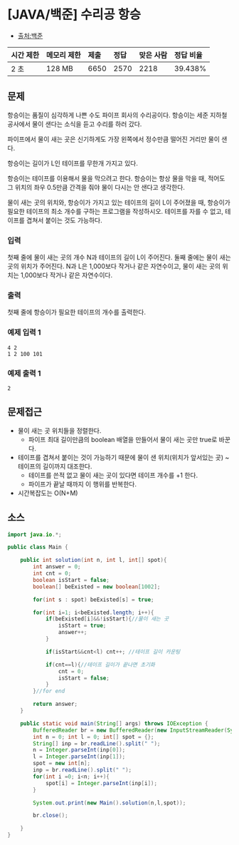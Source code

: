 # [JAVA/백준] 수리공 항승

- [출처:백준](https://www.acmicpc.net/problem/1449)

| 시간 제한 | 메모리 제한 | 제출 | 정답 | 맞은 사람 | 정답 비율 |
| :-------- | :---------- | :--- | :--- | :-------- | :-------- |
| 2 초      | 128 MB      | 6650 | 2570 | 2218      | 39.438%   |

## 문제

항승이는 품질이 심각하게 나쁜 수도 파이프 회사의 수리공이다. 항승이는 세준 지하철 공사에서 물이 샌다는 소식을 듣고 수리를 하러 갔다.

파이프에서 물이 새는 곳은 신기하게도 가장 왼쪽에서 정수만큼 떨어진 거리만 물이 샌다.

항승이는 길이가 L인 테이프를 무한개 가지고 있다.

항승이는 테이프를 이용해서 물을 막으려고 한다. 항승이는 항상 물을 막을 때, 적어도 그 위치의 좌우 0.5만큼 간격을 줘야 물이 다시는 안 샌다고 생각한다.

물이 새는 곳의 위치와, 항승이가 가지고 있는 테이프의 길이 L이 주어졌을 때, 항승이가 필요한 테이프의 최소 개수를 구하는 프로그램을 작성하시오. 테이프를 자를 수 없고, 테이프를 겹쳐서 붙이는 것도 가능하다.

### 입력

첫째 줄에 물이 새는 곳의 개수 N과 테이프의 길이 L이 주어진다. 둘째 줄에는 물이 새는 곳의 위치가 주어진다. N과 L은 1,000보다 작거나 같은 자연수이고, 물이 새는 곳의 위치는 1,000보다 작거나 같은 자연수이다.

### 출력

첫째 줄에 항승이가 필요한 테이프의 개수를 출력한다.

### 예제 입력 1

```
4 2
1 2 100 101
```

### 예제 출력 1

```
2
```



## 문제접근

- 물이 새는 곳 위치들을 정렬한다.
  - 파이프 최대 길이만큼의 boolean 배열을 만들어서 물이 새는 곳만 true로 바꾼다.
- 테이프를 겹쳐서 붙이는 것이 가능하기 때문에 물이 샌 위치(위치가 앞서있는 곳) ~ 테이프의 길이까지  대조한다. 
  - 테이프를 쓴적 없고 물이 새는 곳이 있다면 테이프 개수를 +1 한다. 
  - 파이프가 끝날 때까지 이 행위를 반복한다.
- 시간복잡도는 O(N+M)



## 소스

```java
import java.io.*;

public class Main {

    public int solution(int n, int l, int[] spot){
        int answer = 0;
        int cnt = 0;
        boolean isStart = false;
        boolean[] beExisted = new boolean[1002];

        for(int s : spot) beExisted[s] = true;

        for(int i=1; i<beExisted.length; i++){
            if(beExisted[i]&&!isStart){//물이 새는 곳
                isStart = true;
                answer++;
            }

            if(isStart&&cnt<l) cnt++; //테이프 길이 카운팅

            if(cnt==l){//테이프 길이가 끝나면 초기화
                cnt = 0;
                isStart = false;
            }
        }//for end

        return answer;
    }

    public static void main(String[] args) throws IOException {
        BufferedReader br = new BufferedReader(new InputStreamReader(System.in));
        int n = 0; int l = 0; int[] spot = {};
        String[] inp = br.readLine().split(" ");
        n = Integer.parseInt(inp[0]);
        l = Integer.parseInt(inp[1]);
        spot = new int[n];
        inp = br.readLine().split(" ");
        for(int i =0; i<n; i++){
            spot[i] = Integer.parseInt(inp[i]);
        }

        System.out.print(new Main().solution(n,l,spot));

        br.close();

    }
}
```

